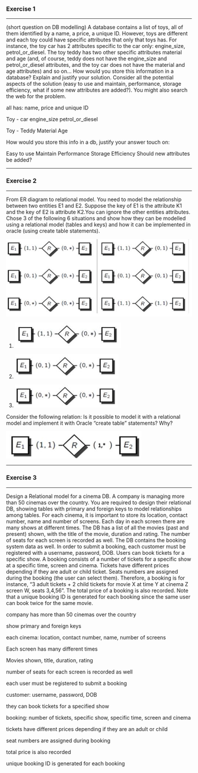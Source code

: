 ### Exercise 1
---
(short question on DB modelling) A database contains a list of toys, all of them identified by a name, a price, a unique ID. However, toys are different and each toy could have specific attributes that only that toys has. For instance, the toy car has 2 attributes specific to the car only: engine_size, petrol_or_diesel. The toy teddy has two other specific attributes material and age (and, of course, teddy does not have the engine_size and petrol_or_diesel attributes, and the toy car does not have the material and age attributes) and so on… How would you store this information in a database? Explain and justify your solution. Consider all the potential aspects of the solution (easy to use and maintain, performance, storage efficiency, what if some new attributes are added?). You might also search the web for the problem.

all has: name, price and unique ID

Toy - car
engine_size
petrol_or_diesel

Toy - Teddy
Material
Age

How would you store this info in a db, justify your answer
touch on:

Easy to use
Maintain
Performance
Storage Efficiency
Should new attributes be added?



---
### Exercise 2
---
From ER diagram to relational model. You need to model the relationship between two entities E1 and E2. Suppose the key of E1 is the attribute K1 and the key of E2 is attribute K2.You can ignore the other entities attributes. Chose 3 of the following 6 situations and show how they can be modelled using a relational model (tables and keys) and how it can be implemented in oracle (using create table statements).

![1](1.jpg)

1. ![!1_2](1_2.jpg)

2. ![1_3](1_3.jpg)
3. ![1_4](1_4.jpg)

Consider the following relation: Is it possible to model it with a relational model and implement it with Oracle “create table” statements? Why?

![2](2.jpg)

---
### Exercise 3
---
Design a Relational model for a cinema DB. A company is managing more than 50 cinemas over the country. You are required to design their relational DB, showing tables with primary and foreign keys to model relationships among tables. For each cinema, it is important to store its location, contact number, name and number of screens. Each day in each screen there are many shows at different times. The DB has a list of all the movies (past and present) shown, with the title of the movie, duration and rating. The number of seats for each screen is recorded as well. The DB contains the booking system data as well. In order to submit a booking, each customer must be registered with a username, password, DOB. Users can book tickets for a specific show. A booking consists of a number of tickets for a specific show at a specific time, screen and cinema. Tickets have different prices depending if they are adult or child ticket. Seats numbers are assigned during the booking (the user can select them). Therefore, a booking is for instance, “3 adult tickets + 2 child tickets for movie X at time Y at cinema Z screen W, seats 3,4,56”. The total price of a booking is also recorded.  Note that a unique booking ID is generated for each booking since the same user can book twice for the same movie.

company has more than 50 cinemas over the country

show primary and foreign keys

each cinema: location, contact number, name, number of screens

Each screen has many different times

Movies shown, title, duration, rating

number of seats for each screen is recorded as well

each user must be registered to submit a booking

customer: username, password, DOB

they can book tickets for a specified show

booking: number of tickets, specific show, specific time, screen and cinema

tickets have different prices depending if they are an adult or child

seat numbers are assigned during booking

total price is also recorded

unique booking ID is generated for each booking

